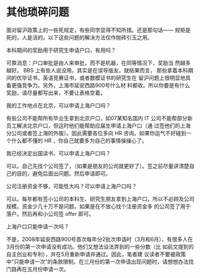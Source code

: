 # 其他琐碎问题

面对留沪政策上的一些死规定，有些同学显得不知所措。还是那句话—— 规矩是死的，人是活的。以下这些问题的解决方法仅作抛砖引玉之用。

本科期间的奖励用于研究生申请户口，有用吗？

可靠消息：户口审批是由人来审批，而不是机器，在同等情况下，奖励当  然越多越好。 BBS 上有些人说没用，其实是在误导版友。就结果而言， 那些拿着本科期间的优毕证书，英语竞赛证书，或者数模证书的研究生在  留沪问题上很明显地具备更强竞争力。另外，上海市延安西路900号什么材 料都收。所以你要是有什么奖励，请尽量都写出来，不要让表格空着。

我的工作地点在北京，可以申请上海户口吗？

有些公司不能帮所有毕业生拿到北京户口，如07某知名国内 IT 公司不能帮部分新员工解决北京户口，但这时他们能帮助应届生申请上海户口（通  过签他们的上海分公司或者签上海的外服）。因此需要各位多向 HR 咨询。如果你运气不好碰到一个什么都不懂的 HR ，你自己就要多为自己的事情操操心了。

我已经决定出国读书，可以申请上海户口吗？

可以。自己先找个公司签了，（如果是朋友的公司就更好了）。签之前尽量讲清楚自己的目的，避免后面出问题。然后申请即可。

公司注册资金不够，可能性大吗？可以申请上海户口吗？

可以。每年都有签小公司的本科生、研究生朋友拿到上海户口，所以不必顾及公司规模。资金少几十万不是问题。如果是在不放心找个注册资金多  的公司签了用于落户。然后再和小公司签 offer 即可。

上海户口只能申请一次吗？

不是，2008年延安西路900号首次每年分2批次申请时（3月和6月），有很多人在3月份的第一次申请没有成功。他们又想法设法弄到的一些分数（比  如前文提到的自主创业和专利），并在5月重新申请并通过。因此，笔者建  议读者不要被政策中“只能申请一次”的条款限制，在三月份的第一次申请出现问题时，请想想办法找门路再在五月份申请一次。

